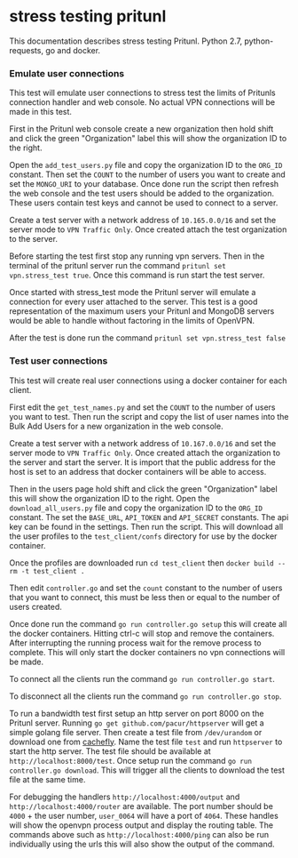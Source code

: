 # stress testing pritunl

This documentation describes stress testing Pritunl. Python 2.7,
python-requests, go and docker.

### Emulate user connections

This test will emulate user connections to stress test the limits of Pritunls connection handler and web console. No actual VPN connections will be made in this test.

First in the Pritunl web console create a new organization then hold shift and click the green "Organization" label this will show the organization ID to the right.

Open the `add_test_users.py` file and copy the organization ID to the `ORG_ID` constant. Then set the `COUNT` to the number of users you want to create and set the `MONGO_URI` to your database. Once done run the script then refresh the web console and the test users should be added to the organization. These users contain test keys and cannot be used to connect to a server.

Create a test server with a network address of `10.165.0.0/16` and set the server mode to `VPN Traffic Only`. Once created attach the test organization to the server.

Before starting the test first stop any running vpn servers. Then in the terminal of the pritunl server run the command `pritunl set vpn.stress_test true`. Once this command is run start the test server.

Once started with stress_test mode the Pritunl server will emulate a connection for every user attached to the server. This test is a good representation of the maximum users your Pritunl and MongoDB servers would be able to handle without factoring in the limits of OpenVPN.

After the test is done run the command `pritunl set vpn.stress_test false`

### Test user connections

This test will create real user connections using a docker container for each client.

First edit the `get_test_names.py` and set the `COUNT` to the number of users you want to test. Then run the script and copy the list of user names into the Bulk Add Users for a new organization in the web console.

Create a test server with a network address of `10.167.0.0/16` and set the server mode to `VPN Traffic Only`. Once created attach the organization to the server and start the server. It is import that the public address for the host is set to an address that docker containers will be able to access.

Then in the users page hold shift and click the green "Organization" label this will show the organization ID to the right. Open the `download_all_users.py` file and copy the organization ID to the `ORG_ID` constant. The set the `BASE_URL`, `API_TOKEN` and `API_SECRET` constants. The api key can be found in the settings. Then run the script. This will download all the user profiles to the `test_client/confs` directory for use by the docker container.

Once the profiles are downloaded run `cd test_client` then `docker build --rm -t test_client .`

Then edit `controller.go` and set the `count` constant to the number of users that you want to connect, this must be less then or equal to the number of users created.

Once done run the command `go run controller.go setup` this will create all the docker containers. Hitting ctrl-c will stop and remove the containers. After interrupting the running process wait for the remove process to complete. This will only start the docker containers no vpn connections will be made.

To connect all the clients run the command `go run controller.go start`.

To disconnect all the clients run the command `go run controller.go stop`.

To run a bandwidth test first setup an http server on port 8000 on the Pritunl server. Running `go get github.com/pacur/httpserver` will get a simple golang file server. Then create a test file from `/dev/urandom` or download one from [cachefly](http://cachefly.cachefly.net/speedtest/). Name the test file `test` and run `httpserver` to start the http server. The test file should be available at `http://localhost:8000/test`. Once setup run the command `go run controller.go download`. This will trigger all the clients to download the test file at the same time.

For debugging the handlers `http://localhost:4000/output` and `http://localhost:4000/router` are available. The port number should be `4000` + the user number, `user_0064` will have a port of `4064`. These handles will show the openvpn process output and display the routing table. The commands above such as `http://localhost:4000/ping` can also be run individually using the urls this will also show the output of the command.

